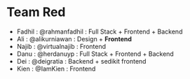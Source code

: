 # Team Red

- Fadhil : @rahmanfadhil : Full Stack + Frontend + Backend
- Ali : @alikurniawan : Design + **Frontend**
- Najib : @virtualnajib : Frontend
- Danu : @herdanuyp : Full Stack + Frontend + Backend
- Dei : @deigratia : Backend + sedikit frontend
- Kien : @IamKien : Frontend
